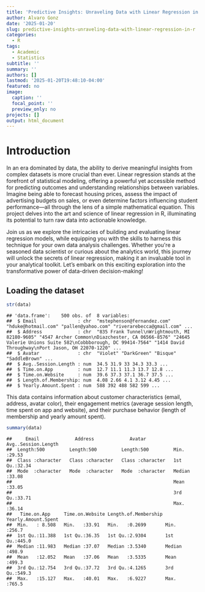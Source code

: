 ```yaml
---
title: 'Predictive Insights: Unraveling Data with Linear Regression in R'
author: Alvaro Gonz
date: '2025-01-20'
slug: predictive-insights-unraveling-data-with-linear-regression-in-r
categories:
  - R
tags:
  - Academic
  - Statistics
subtitle: ''
summary: ''
authors: []
lastmod: '2025-01-20T19:48:10-04:00'
featured: no
image:
  caption: ''
  focal_point: ''
  preview_only: no
projects: []
output: html_document
---
```


# Introduction

In an era dominated by data, the ability to derive meaningful insights from complex datasets is more crucial than ever. Linear regression stands at the forefront of statistical modeling, offering a powerful yet accessible method for predicting outcomes and understanding relationships between variables. Imagine being able to forecast housing prices, assess the impact of advertising budgets on sales, or even determine factors influencing student performance—all through the lens of a simple mathematical equation. This project delves into the art and science of linear regression in R, illuminating its potential to turn raw data into actionable knowledge.

Join us as we explore the intricacies of building and evaluating linear regression models, while equipping you with the skills to harness this technique for your own data analysis challenges. Whether you're a seasoned data scientist or curious about the analytics world, this journey will unlock the secrets of linear regression, making it an invaluable tool in your analytical toolkit. Let’s embark on this exciting exploration into the transformative power of data-driven decision-making!


## Loading the dataset




``` r
str(data)
```

```
## 'data.frame':	500 obs. of  8 variables:
##  $ Email               : chr  "mstephenson@fernandez.com" "hduke@hotmail.com" "pallen@yahoo.com" "riverarebecca@gmail.com" ...
##  $ Address             : chr  "835 Frank Tunnel\nWrightmouth, MI 82180-9605" "4547 Archer Common\nDiazchester, CA 06566-8576" "24645 Valerie Unions Suite 582\nCobbborough, DC 99414-7564" "1414 David Throughway\nPort Jason, OH 22070-1220" ...
##  $ Avatar              : chr  "Violet" "DarkGreen" "Bisque" "SaddleBrown" ...
##  $ Avg..Session.Length : num  34.5 31.9 33 34.3 33.3 ...
##  $ Time.on.App         : num  12.7 11.1 11.3 13.7 12.8 ...
##  $ Time.on.Website     : num  39.6 37.3 37.1 36.7 37.5 ...
##  $ Length.of.Membership: num  4.08 2.66 4.1 3.12 4.45 ...
##  $ Yearly.Amount.Spent : num  588 392 488 582 599 ...
```
This data contains information about customer characteristics (email, address, avatar color), their engagement metrics (average session length, time spent on app and website), and their purchase behavior (length of membership and yearly amount spent).


``` r
summary(data)
```

```
##     Email             Address             Avatar          Avg..Session.Length
##  Length:500         Length:500         Length:500         Min.   :29.53      
##  Class :character   Class :character   Class :character   1st Qu.:32.34      
##  Mode  :character   Mode  :character   Mode  :character   Median :33.08      
##                                                           Mean   :33.05      
##                                                           3rd Qu.:33.71      
##                                                           Max.   :36.14      
##   Time.on.App     Time.on.Website Length.of.Membership Yearly.Amount.Spent
##  Min.   : 8.508   Min.   :33.91   Min.   :0.2699       Min.   :256.7      
##  1st Qu.:11.388   1st Qu.:36.35   1st Qu.:2.9304       1st Qu.:445.0      
##  Median :11.983   Median :37.07   Median :3.5340       Median :498.9      
##  Mean   :12.052   Mean   :37.06   Mean   :3.5335       Mean   :499.3      
##  3rd Qu.:12.754   3rd Qu.:37.72   3rd Qu.:4.1265       3rd Qu.:549.3      
##  Max.   :15.127   Max.   :40.01   Max.   :6.9227       Max.   :765.5
```






